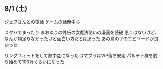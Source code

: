## 8/1 (土)

ジェフさんとの電話
ゲームの話題中心

スタバでまったり
まおゆうの外伝の女魔法使いの漫画を読破
悪くはないけど、なんか物足りなかったけど面白い方だとは思った
あの鳥の子のエピソードが良かった

リングフィットをして熱中症になった
スマブラはVIP落ち安定
パルテナ様を触り始めて100万くらいになった
